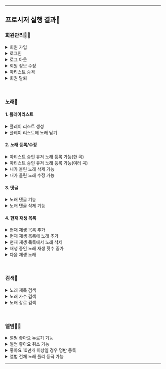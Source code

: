 


--------
## 프로시저 실행 결과🔑
### 회원관리👨‍💻

<details>
<summary>회원 가입</summary>
<div markdown="1">

<img src="https://github.com/user-attachments/assets/8ee1f70f-40b5-4833-a279-c3f5d57a4b33" width="500" height="300"/>
<img src="https://github.com/user-attachments/assets/905643dc-d81d-4723-9fc5-883275004c27" width="500" height="300"/>
<img src="https://github.com/user-attachments/assets/933f248a-ec98-44b6-80bb-6614c1918da1" width="500" height="300"/>


```sql
delimiter $$
CREATE OR REPLACE PROCEDURE makeMemberProc (
	IN inputName varchar(20),
	IN inputPassword varchar(20),
	IN inputEmail varchar(255),
	IN inputNickname varchar(50)
)
BEGIN 
	IF EXISTS(
		SELECT *
		FROM member
		WHERE email LIKE inputEmail
	) SIGNAL SQLSTATE '45000' SET MESSAGE_TEXT = '이미 가입한 이메일입니다.';
	ELSEIF EXISTS(
		SELECT *
		FROM member
		WHERE nickname = inputNickname
	) THEN SIGNAL SQLSTATE '45000' SET MESSAGE_TEXT = '이미 있는 닉네임입니다.';
	ELSE	 
		INSERT INTO Member (name, password, email, nickname) VALUES (inputName,inputPassword,inputEmail,inputNickname);
	END IF;
END $$
delimiter ;
```

</div>
</details>


<details>
<summary>로그인</summary>
<div markdown="1">

<img src="https://github.com/user-attachments/assets/1463dff4-00ef-4507-ac11-e0c9eb160afd" width="500" height="300"/>
<img src="https://github.com/user-attachments/assets/f375bbdc-7a73-4150-a2f5-995f962fdde6" width="500" height="300"/>
<img src="https://github.com/user-attachments/assets/18504fee-bdf9-488b-8f1b-dc089ef02a59" width="500" height="300"/>


```sql
delimiter $$
CREATE OR REPLACE PROCEDURE loginMemberProc(
	IN inputEmail varchar(255),
	IN inputPassword varchar(20)
)
BEGIN 
	IF NOT EXISTS(
		SELECT *
		FROM member
		WHERE email LIKE inputEmail
	) THEN SIGNAL SQLSTATE '45000' SET MESSAGE_TEXT = '가입된 적 없는 이메일입니다.';
	ELSEIF NOT EXISTS (
		SELECT *
		FROM member 
		WHERE email LIKE inputEmail AND PASSWORD LIKE inputPassword
	) THEN SIGNAL SQLSTATE '45000' SET MESSAGE_TEXT = '비밀번호가 일치하지 않습니다. ';
	ELSE 
		UPDATE Member SET isLogin = 1 WHERE email = inputEmail and password = inputPassword;
	END IF;
END $$
delimiter ;
```

</div>
</details>

<details>
<summary>로그 아웃</summary></summary>
<div markdown="1">

<img src="https://github.com/user-attachments/assets/65d91e54-7b5b-4481-809b-bdc79fc8e1f7" width="500" height="300"/>

```sql
delimiter $$
CREATE OR REPLACE PROCEDURE logoutMemberProc(
	IN inputMemberId bigint(20)
)
BEGIN 
	UPDATE Member SET isLogin = 0 WHERE member_id = inputMemberId;
END $$
delimiter ;
```

</div>
</details>

<details>
<summary>회원 정보 수정</summary>
<div markdown="1">

<img src="https://github.com/user-attachments/assets/d914a7d7-491f-46c5-9fd3-d28a5bfe9efb" width="500" height="300"/>
<img src="https://github.com/user-attachments/assets/dc25f611-d375-4543-b8c8-5f9323ed5146" width="500" height="300"/>

```sql
delimiter $$
CREATE OR REPLACE PROCEDURE modifyMemberProc(
	IN u_id BIGINT(20),
	IN inputPassword varchar(20),
	IN inputNickname varchar(50),
	IN inputEmail varchar(255)
)
BEGIN 
DECLARE cur_is_login TINYINT(4);

	SELECT isLogin INTO cur_is_login
	FROM member 
	WHERE member_id = u_id;
	
	IF cur_is_login = 1
	THEN 
		UPDATE Member SET nickname = inputNickname, password = inputPassword  where email = inputEmail;
	ELSE
		SIGNAL SQLSTATE '45000' SET MESSAGE_TEXT = '로그인 되어 있지 않습니다.';
	END IF;
END $$
delimiter ;
```

</div>
</details>


<details>
<summary>아티스트 승격</summary>
<div markdown="1">


<img src="https://github.com/user-attachments/assets/8447d3f1-5764-4455-9f3b-40cf66cf6c02" width="500" height="300"/>
<img src="https://github.com/user-attachments/assets/81c13263-1374-49f4-a16d-b56a82e20e4d" width="500" height="300"/>


```sql
delimiter $$
CREATE OR REPLACE PROCEDURE confirmArtistProc(
	IN inputMemberId bigint(20)
)
BEGIN 
DECLARE c_member_id BIGINT(20);

	SELECT member_id INTO c_member_id
	FROM member 
	WHERE member_id = inputMemberId; 
	
	IF ISNULL(c_member_id) 
	THEN
		SIGNAL SQLSTATE '45000' SET MESSAGE_TEXT = '존재하지 않는 회원입니다.';
	ELSE 	
		UPDATE Member SET role_code = 2 where member_id = inputMemberId;
	END IF;
END $$
delimiter ;
```

</div>
</details>


<details>
<summary>회원 탈퇴</summary>
<div markdown="1">

<img src="https://github.com/user-attachments/assets/cf38dce8-9752-4ab8-8e25-28a3d6b5e915" width="500" height="300"/>
<img src="https://github.com/user-attachments/assets/81c13263-1374-49f4-a16d-b56a82e20e4d" width="500" height="300"/>


```sql
delimiter $$
CREATE OR REPLACE PROCEDURE deleteMemberProc(
	IN inputMemberId bigint(20)
)
BEGIN 
DECLARE c_member_id BIGINT(20);

	SELECT member_id INTO c_member_id
	FROM member 
	WHERE member_id = inputMemberId; 
	
	IF ISNULL(c_member_id) 
	THEN
		SIGNAL SQLSTATE '45000' SET MESSAGE_TEXT = '존재하지 않는 회원입니다.';
	ELSE 	
		DELETE FROM Member WHERE member_id = inputMemberId;
	END IF;
END $$
delimiter ;
```

</div>
</details>


&nbsp;
### 노래🎤
#### 1. 플레이리스트
<details>
<summary>플레이 리스트 생성</summary>
<div markdown="1">

<img src="https://github.com/user-attachments/assets/afe79709-9c4d-4386-860b-06884eea5290" width="500" height="300"/>
<img src="https://github.com/user-attachments/assets/3c377336-7bfb-430c-807a-c526516adf9e" width="500" height="300"/>

```SQL
    DELIMITER $$
    CREATE OR REPLACE PROCEDURE make_playlist(
    	IN uid BIGINT(20), 
    	IN play_list_name VARCHAR(20),
    	IN is_shared TINYINT(1)
    )
    
    BEGIN 
    
    DECLARE p_name VARCHAR(20);
    
    	SELECT NAME INTO p_name
    	FROM playlist
    	WHERE member_id = uid AND NAME = play_list_name;
    	
    	IF p_name IS NOT NULL
    	THEN 
    		SIGNAL SQLSTATE '45000' SET MESSAGE_TEXT = '이미 있는 이름입니다.';
    	ELSE
    		SET is_shared = IFNULL(is_shared, 0);
    		INSERT INTO playlist(`name`, member_id, isPublic) 
    		VALUES(play_list_name, uid, is_shared);
    	END IF;
    END $$
    DELIMITER ;
```

</div>
</details>

<details>
<summary>플레이 리스트에 노래 담기</summary>
<div markdown="1">


<img src="https://github.com/user-attachments/assets/89631897-b17e-448d-b380-41c2c1993b04" width="500" height="300"/>
<img src="https://github.com/user-attachments/assets/f7107aee-e413-489f-8f27-0fef305120b9" width="500" height="300"/>

```SQL
    DELIMITER $$
    CREATE OR REPLACE PROCEDURE add_song_to_playlist(
    		IN uid BIGINT(20),
    		IN ply_id BIGINT(20),
    		IN song_id BIGINT (20)
    )
    BEGIN 
    	-- 만약 song_in_playlist에서 특정 플리 아이디의 해당 노래 아이디가 없을 경우-
    	IF NOT EXISTS (
    		SELECT *
    		FROM song_in_playlist AS s
    		WHERE s.playList_id = ply_id AND s.song_id = song_id
    	) 
    	THEN
    		INSERT INTO song_in_playlist(playList_id, song_id) 
    		VALUES(ply_id, song_id);
    	ELSE 
    		SIGNAL SQLSTATE '45000' SET MESSAGE_TEXT =  '이미 존재하는 곡입니다.';
    	END IF;
    END $$
    DELIMITER ;
```

</div>
</details>

#### 2. 노래 등록/수정
<details>
<summary>아티스트 승인 유저 노래 등록 가능(한 곡)</summary>
<div markdown="1">

<img src="https://github.com/user-attachments/assets/4014fbc6-0930-40ea-b7f1-cbc375216468" width="500" height="300"/>
<img src="https://github.com/user-attachments/assets/9c97f38e-1d22-438d-95ed-8ee2b00a97fa" width="500" height="300"/>


```SQL
    DELIMITER $$
    CREATE OR REPLACE PROCEDURE insert_one_song_only_artist(
    	IN uid BIGINT (20),
    	IN s_name VARCHAR (30),
    	IN s_genre VARCHAR(10),
    	IN a_name VARCHAR (50),
    	IN s_time INT -- > 노래 시간 받기
    )
    BEGIN 
    	DECLARE u_role INT;
    	DECLARE new_album_id BIGINT(20);
    	
    	SELECT role_code INTO u_role
    	FROM member
    	WHERE member_id = uid;
    	
    	IF u_role = 2 THEN
    			-- 앨범 먼저 등록-> 앨범 이름이랑 아티스트 아이디 등록
    			INSERT INTO album(NAME, member_id) VALUES(a_name, uid);
    			
    			-- 현재 세션 기반 가장 최근에 등록된 앨범의 아이디를 new_album_id에 저장
    			SET new_album_id = LAST_INSERT_ID();
    			
    			-- 노래를 해당 앨범 아이디에 저장
    			INSERT INTO song(`name`, genre, album_id, LENGTH) 
    			VALUES(s_name, s_genre, new_album_id, s_time);
    	ELSE 
    			SIGNAL SQLSTATE '45000' SET MESSAGE_TEXT =  '일반 유저는 노래를 추가할 수 없습니다.';
    	END IF;
    END $$
    DELIMITER ;
```

</div>
</details>


<details>
<summary>아티스트 승인 유저 노래 등록 가능(여러 곡)</summary>
<div markdown="1">

<img src="https://github.com/user-attachments/assets/077481c8-35a2-45e2-82f8-766567b1b864" width="500" height="300"/>


```SQL
    DELIMITER $$
    CREATE OR REPLACE PROCEDURE insert_songs_only_artist(
    	IN uid BIGINT (20),
    	IN s_name TEXT,   -- > 노래 이름 받기(,  기준으로 받기) -> (435, 3235, 34254,2353245)
    	IN s_genre VARCHAR(10),
    	IN a_name VARCHAR (50),
    	IN s_time TEXT -- > 노래 시간 받기(, 기준으로 시간 맞춰서)
    )
    BEGIN 
    	DECLARE u_role INT;
    	DECLARE song_count INT;
    	DECLARE song_title VARCHAR(30);
    	DECLARE song_time INT;
    	DECLARE new_album_id BIGINT(20);
    	
    	SELECT role_code INTO u_role
    	FROM member
    	WHERE member_id = uid;
    	
    	SET song_count = 1;
    	
    	IF u_role = 2 THEN
    	
    			-- 앨범을 먼저 등록하기
    			INSERT INTO album(NAME, member_id) VALUES(a_name, uid);
    			
    			-- 현 세션에서 가장 최근에 업데이트된 앨범의 아이디 받기
    			SELECT album_id INTO new_album_id
    			FROM album
    			WHERE NAME = a_name;
    			
    		-- , 기준으로 나눠진 텍스트로 받은 값을 나눠서 노래를 앨범에 저장
    		WHILE song_count <= LENGTH(s_name) - LENGTH(REPLACE(s_name, ',', '')) + 1
    		DO 
    			SET song_title = TRIM(SUBSTRING_INDEX(SUBSTRING_INDEX(s_name, ',', song_count), ',', -1));
    			SET song_time = CAST(TRIM(SUBSTRING_INDEX(SUBSTRING_INDEX(s_time, ',', song_count), ',', -1)) AS INT);
    			
    			INSERT INTO song(`name`, genre, album_id, LENGTH) 
    			VALUES(song_title, s_genre, new_album_id, song_time);
    			
    			SET song_count = song_count + 1;
    		END WHILE;
    	ELSE 
    			SIGNAL SQLSTATE '45000' SET MESSAGE_TEXT =  '일반 유저는 노래를 추가할 수 없습니다.';
    			-- 오류 처리 구문 
    			-- SIGNAL SQLSTATE '45000' SET MESSAGE_TEXT = '일반 유저는 노래를 추가할 수 없습니다.';
    	END IF;
    END $$
    DELIMITER ;
```

</div>
</details>


<details>
<summary>내가 올린 노래 삭제 가능</summary>
<div markdown="1">

<img src="https://github.com/user-attachments/assets/274a6292-6d2b-4965-baac-4857afc0b89d" width="500" height="300"/>
<img src="https://github.com/user-attachments/assets/9704cb59-3a43-406e-b762-6c363502ec35" width="500" height="300"/>
<img src="https://github.com/user-attachments/assets/ae4aa878-b5f4-4dc7-9bcf-d884be42947f" width="500" height="300"/>


```SQL
    DELIMITER $$
    CREATE OR REPLACE PROCEDURE my_song_del(
    	IN uid BIGINT (20),
    	IN song_name VARCHAR (30)
    )
    BEGIN 
    	DECLARE u_role INT;     
    	DECLARE song_u_id BIGINT (20);
    	
    	-- 해당 아이디의 유저가 아티스트인지 확인
    	SELECT role_code INTO u_role
    	FROM member
    	WHERE member_id = uid;	
    	
    	IF u_role = 2 THEN
    	
    		-- 해당 유저가 저장한 노래의 u_id를 확인
    		SELECT s.song_id INTO song_u_id
    		FROM song AS s 
    		JOIN album AS a ON s.album_id = a.album_id
    		WHERE a.member_id = uid AND s.name = song_name;
    		
    		
    		IF ISNULL(song_u_id) THEN 
    			SIGNAL SQLSTATE '45000' SET MESSAGE_TEXT =  '해당 노래가 존재하지 않습니다.';
    			
    		ELSE 
    			-- 노래가 존재할 경우 해당 노래를 삭제
    			DELETE FROM song
    			WHERE song_id = song_u_id;
    			
    			SIGNAL SQLSTATE '45000' SET MESSAGE_TEXT =  '노래가 제거되었습니다.';
    			
    		END IF;
    
    	ELSE 
    		SIGNAL SQLSTATE '45000' SET MESSAGE_TEXT =  '일반 유저는 노래를 삭제할 수 없습니다.';
    
    	END IF;
    END $$
    DELIMITER ;
```

</div>
</details>


<details>
<summary>내가 올린 노래 수정 가능</summary>
<div markdown="1">

<img src="https://github.com/user-attachments/assets/381910cc-ed45-4825-9e51-d7e226c7f626" width="500" height="300"/>
<img src="https://github.com/user-attachments/assets/45622e38-cc60-4e36-b1ea-3be52f487ae1" width="500" height="300"/>
<img src="https://github.com/user-attachments/assets/471173cf-d404-4a83-8fec-c650d6486cc8" width="500" height="300"/>


```SQL
    DELIMITER $$
    
    CREATE OR REPLACE PROCEDURE my_song_edit(
    	IN uid BIGINT (20),
    	IN old_song_name VARCHAR(30),
    	IN edit_song_name VARCHAR (30),
    	IN edit_song_genre VARCHAR (10),
    	IN song_time INT
    )
    BEGIN 
    	DECLARE u_role INT;
    	DECLARE song_u_id BIGINT (20);
    	
    	-- 해당 아이디의 유저가 아티스트인지 확인
    	SELECT role_code INTO u_role
    	FROM member
    	WHERE member_id = uid;	
    	
    	IF u_role = 2 THEN
    	
    		-- 유저의 노래 제목에 맞는 노래 아이디를 조회
    		SELECT song_id INTO song_u_id
    		FROM song AS s
    		JOIN album AS a ON s.album_id = a.album_id
    		WHERE a.member_id = uid AND s.name = old_song_name;
    		
    		IF ISNULL(song_u_id) THEN SIGNAL SQLSTATE '45000' SET MESSAGE_TEXT =  '해당 노래가 존재하지 않거나 수정할 수 없습니다.';			
    		ELSE 
    			UPDATE song
    			SET name = edit_song_name, genre = edit_song_genre, LENGTH = song_time
    			WHERE song_id = song_u_id;	
    		END IF;
    
    	ELSE 
    		SIGNAL SQLSTATE '45000' SET MESSAGE_TEXT =  '일반 유저는 노래를 수정할 수 없습니다.';
    
    	END IF;
    END $$
    
    DELIMITER ;
```

</div>
</details>


#### 3. 댓글

<details>
<summary>노래 댓글 기능</summary>
<div markdown="1">

<img src="https://github.com/user-attachments/assets/ce1f5014-c317-446d-8e20-79f50f66aa9d" width="500" height="300"/>


```SQL
    DELIMITER $$
    CREATE OR REPLACE PROCEDURE user_comment(
    	IN uid BIGINT (20),
    	IN s_id BIGINT (20),
    	IN c_contents VARCHAR(150)
    )
    BEGIN 
    	INSERT INTO comment(content, member_id, song_id)
       VALUES (c_contents, uid, s_id);
    END $$
    DELIMITER ;
```

</div>
</details>

<details>
<summary>노래 댓글 삭제 기능</summary>
<div markdown="1">

<img src="https://github.com/user-attachments/assets/ea4acdf3-fc76-412f-aea6-1fa459ee92c3" width="500" height="300"/>


```SQL
    DELIMITER $$
    CREATE OR REPLACE PROCEDURE user_comment_del(
    	IN uid BIGINT (20),
    	IN c_id BIGINT (20)
    )
    BEGIN 
    	DELETE FROM comment WHERE comment_id = c_id;
    END $$
    DELIMITER ;
```

</div>
</details>

#### 4. 현재 재생 목록

<details>
<summary>현재 재생 목록 추가</summary>
<div markdown="1">

<img src="https://github.com/user-attachments/assets/5b2ceb33-425e-48e5-8548-76d0513ece15" width="500" height="300"/>
<img src="https://github.com/user-attachments/assets/2e055fe6-c455-41fe-9fd4-53666fec978a" width="500" height="300"/>
<img src="https://github.com/user-attachments/assets/a2f2bb89-c860-49da-8167-7cf6bcb33993" width="500" height="300"/>


```sql
    DELIMITER $$
    CREATE OR REPLACE PROCEDURE play_song_current_ply(
    	IN uid BIGINT (20),
    	IN s_id BIGINT (20)
    )
    BEGIN
    	DECLARE now_ply_id BIGINT(20);
    	DECLARE song_length INT;
    	
    	-- 유저가 현재 재생 목록을 가지고 있지 않은 경우
    	IF NOT EXISTS(
    		SELECT *
    		FROM nowplaylist
    		WHERE member_id = uid
    		)
    	THEN 
    		-- 해당 유저의 현재 재생 목록을 새롭게 생성해줌
    		INSERT INTO nowplaylist(member_id) VALUES (uid);
    	END IF;
    	
    	-- 해당 유저가 생성한 현재 재생 목록의 아이디를 now_ply_id에 받음
    	SELECT nowPlayList_id INTO now_ply_id
    	FROM nowplaylist
    	WHERE member_id = uid;
    	
    	
    	-- 현재 재생목록에 담긴 노래가 이미 존재할 경우 삭제
    	IF EXISTS(
    		SELECT *
    		FROM song_in_nowplaylist
    		WHERE song_id = s_id AND nowplayList_id = now_ply_id	
    	) THEN
    		DELETE FROM song_in_nowplaylist WHERE song_id = s_id AND nowplayList_id = now_ply_id;
    	END IF;
    	
    	-- 재생중인 노래 삭제
    	DELETE FROM Listening_song WHERE nowplayList_id = now_ply_id;
    	
    	-- 해당 아이디의 노래의 길이를 song_length에 저장
    	SELECT length INTO song_length
    	FROM song
    	WHERE song_id = s_id;
    	
    	-- 해당 노래를 재생중인 노래 / 현재 재생목록에 담긴 노래에 저장
    	INSERT INTO song_in_nowplaylist(song_id, nowplayList_id) VALUES (s_id, now_ply_id);
    	INSERT INTO Listening_song(Listening_song_id, nowplayList_id) VALUES (s_id, now_ply_id);
    	INSERT INTO streaming_count_by_member(member_id, song_id) VALUES (uid, s_id);
    	
    	EXECUTE IMMEDIATE CONCAT('DROP EVENT IF EXISTS ', 'del_song');
    	SET @event_sql = CONCAT(
            'CREATE EVENT del_song', 
            ' ON SCHEDULE AT "', DATE_ADD(NOW(), INTERVAL song_length SECOND), '" ',
            'DO BEGIN ',
            '   DELETE FROM Listening_song WHERE Listening_song_id = ', s_id, ' AND nowPlayList_id = ', now_ply_id, '; ',
    		  '   DELETE FROM song_in_nowplaylist WHERE song_id = ', s_id, ' AND nowPlayList_id = ', now_ply_id, '; ',
            'END'
        );
    	PREPARE stmt FROM @event_sql;
       EXECUTE stmt;
       DEALLOCATE PREPARE stmt;	
    	
    END $$
    DELIMITER ;
```

</div>
</details>


<details>
<summary>현재 재생 목록에 노래 추가</summary>
<div markdown="1">

<img src="https://github.com/user-attachments/assets/accfd6b3-8593-4a48-8b3b-acfc9a31fca5" width="500" height="300"/>

```sql
    DELIMITER $$
    CREATE OR REPLACE PROCEDURE add_cur_song_ply(
    	IN uid BIGINT (20),
    	IN s_id BIGINT (20)
    )
    BEGIN
    	DECLARE now_ply_id BIGINT(20);
    	DECLARE song_length INT;
    	
    	-- 유저가 현재 재생 목록을 가지고 있지 않은 경우
    	IF NOT EXISTS(
    		SELECT *
    		FROM nowplaylist
    		WHERE member_id = uid
    		)
    	THEN 
    		-- 해당 유저의 현재 재생 목록을 새롭게 생성해줌
    		INSERT INTO nowplaylist(member_id) VALUES (uid);
    	END IF;
    	
    	-- 해당 유저가 생성한 현재 재생 목록의 아이디를 now_ply_id에 받음
    	SELECT nowPlayList_id INTO now_ply_id
    	FROM nowplaylist
    	WHERE member_id = uid;
    	
    	-- 현재 재생 목록에 해당 노래가 없는 경우 노래를 추가
    	IF NOT EXISTS(
    		SELECT *
    		FROM song_in_nowplaylist
    		WHERE song_id = s_id AND nowplayList_id = now_ply_id	
    	) THEN
    		INSERT INTO song_in_nowplaylist(song_id, nowplayList_id) VALUES (s_id, now_ply_id);
    	ELSE
    		SIGNAL SQLSTATE '45000' SET MESSAGE_TEXT = '이미 현재 재생 목록에 존재하는 노래입니다.';
    	END IF;
    	
    END $$
    DELIMITER ;
```

</div>
</details>


<details>
<summary>현재 재생 목록에서 노래 삭제</summary>
<div markdown="1">

<img src="https://github.com/user-attachments/assets/105730ee-cb88-4baa-95c0-eb3cff03b1b1" width="500" height="300"/>
<img src="https://github.com/user-attachments/assets/5739c839-6bf2-4add-b7a7-ebc3058d156b" width="500" height="300"/>


```sql
    DELIMITER $$
    CREATE OR REPLACE PROCEDURE del_cur_song_ply(
    	IN uid BIGINT (20),
    	IN s_id BIGINT (20)
    )
    BEGIN
    	DECLARE now_ply_id BIGINT(20);
    	DECLARE song_length INT;
    	
    	SELECT nowPlayList_id INTO now_ply_id
    	FROM nowplaylist
    	WHERE member_id = uid;
    	
    	-- 유저가 현재 재생 목록을 가지고 있지 않은 경우
    	IF ISNULL(now_ply_id)THEN 
    		SIGNAL SQLSTATE '45000' SET MESSAGE_TEXT = '현재 재생 목록이 존재하지 않습니다.';
    	ELSE 
    		-- 만약 현재 재생 목록에 해당 노래가 존재하지 않는 경우
    		IF NOT EXISTS(
    			SELECT *
    			FROM song_in_nowplaylist
    			WHERE nowPlayList_id = now_ply_id AND song_id = s_id
    		) THEN SIGNAL SQLSTATE '45000' SET MESSAGE_TEXT = '현재 재생 목록에 해당 노래가 존재하지 않습니다.';
    		ELSE 
    		  DELETE FROM song_in_nowplaylist WHERE song_id = s_id AND nowPlayList_id = now_ply_id;
    		END IF;
    	END IF;
    
    END $$
    DELIMITER ;
```

</div>
</details>



<details>
<summary>재생 중인 노래 재생 횟수 증가</summary>
<div markdown="1">

<img src="https://github.com/user-attachments/assets/25cebac9-4fde-499b-ada4-f2fb232a36bf" width="500" height="300"/>


```sql
    DELIMITER $$
    CREATE OR REPLACE TRIGGER song_streaming_cnt_increase
    AFTER INSERT ON Listening_song
    FOR EACH ROW
    BEGIN 
    	UPDATE song
    	SET Streaming_cnt = Streaming_cnt + 1
    	WHERE song_id = NEW.Listening_song_id;
    	
    END $$
    DELIMITER ;
```

</div>
</details>

<details>
<summary>다음 재생 노래</summary>
<div markdown="1">

<img src="https://github.com/user-attachments/assets/adfd4595-2982-4c98-883e-b43ebff929fe" width="500" height="300"/>



```sql
    DELIMITER $$
    CREATE OR REPLACE PROCEDURE next_cur_song(
    	IN u_id BIGINT(20),
    	IN s_id BIGINT(20)
    )
    BEGIN
    DECLARE n_ply_id BIGINT(20);
    DECLARE c_reg_date DATETIME;
    
    	-- 입력으로 받은 회원 아이디로 현재 재생목록 아이디를 조회, n_ply_id에 저장
    	SELECT nowPlayList_id INTO n_ply_id
    	FROM nowplaylist
    	WHERE member_id = u_id; 
    	
    	-- 조회한 플레이 리스트 아이디 및 노래 아이디로 reg_date 조회
    	SELECT reg_date INTO c_reg_date
    	FROM Song_in_nowplaylist
    	WHERE nowPlayList_id = n_ply_id AND song_id = s_id;
    	
    	-- 날짜 순서대로 정렬되어 있는 노래들 중 제일 먼저 등록한 노래가 먼저 나오도록 
    	SELECT song_id
    	FROM Song_in_nowplaylist
    	WHERE nowPlayList_id = n_ply_id AND reg_date < c_reg_date
    	ORDER BY reg_date
    	LIMIT 1;
    	
    END $$
    DELIMITER ;
```

</div>
</details>


&nbsp;
### 검색🔎
<details>
<summary>노래 제목 검색</summary>
<div markdown="1">



```SQL
    DELIMITER $$
    CREATE OR REPLACE PROCEDURE search_song_title(
    	IN song_title VARCHAR(30)
    )
    BEGIN
    	SELECT s.NAME AS `노래 제목`,
    			s.genre AS `장르`,
    			s.Streaming_cnt AS `재생횟수`,
    			a.`name` AS `앨범명`,
    			m.`name` AS `가수명`
    	FROM song AS s
    	JOIN album AS a ON s.album_id = a.album_id
    	JOIN member AS m ON a.member_id = m.member_id
    	WHERE s.name LIKE CONCAT('%',song_title, '%')
    	ORDER BY s.Streaming_cnt DESC;	
    END$$
    DELIMITER ;
```

</div>
</details>

<details>
<summary>노래 가수 검색</summary>
<div markdown="1">

```SQL
    DELIMITER $$
    CREATE OR REPLACE PROCEDURE search_singer_name(
    	IN singer_name VARCHAR(20)
    )
    BEGIN
    
    	SELECT s.NAME AS `노래 제목`,
    			s.genre AS `장르`,
    			s.Streaming_cnt AS `재생횟수`,
    			a.`name` AS `앨범명`,
    			m.`nickname` AS '가수명'
    	FROM song AS s
    	JOIN album AS a ON s.album_id = a.album_id
    	JOIN member AS m ON a.member_id = m.member_id
    	WHERE m.nickname = singer_name
    	ORDER BY s.Streaming_cnt DESC;	
    END$$
    DELIMITER ;
```

</div>
</details>

<details>
<summary>노래 장르 검색</summary>
<div markdown="1">

```SQL
    DELIMITER $$
    CREATE OR REPLACE PROCEDURE search_genre(
    	IN genre_name VARCHAR(10)
    )
    BEGIN
    	SELECT s.NAME AS `노래 제목`,
    			s.genre AS `장르`,
    			s.Streaming_cnt AS `재생횟수`,
    			a.`name` AS `앨범명`,
    			m.`name` AS '가수명'
    	FROM song AS s
    	JOIN album AS a ON s.album_id = a.album_id
    	JOIN member AS m ON a.member_id = m.member_id
    	WHERE s.genre LIKE genre_name
    	ORDER BY s.Streaming_cnt DESC;	
    
    END$$
    DELIMITER ;
```

</div>
</details>

&nbsp;
### 앨범🧑‍🎤

<details>
<summary>앨범 좋아요 누르기 기능</summary>
<div markdown="1">



```SQL
    DELIMITER $$
    CREATE OR REPLACE PROCEDURE member_add_album_like(
    	IN uid BIGINT (20),
    	IN a_id BIGINT (20)
    )
    BEGIN 
    	IF NOT EXISTS (
    		SELECT *
    		FROM like_cnt
    		WHERE member_id = uid AND album_id = a_id
    	) 
    	THEN
    		INSERT INTO like_cnt(member_id, album_id) VALUES (uid, a_id);
    	ELSE
    		SIGNAL SQLSTATE '45000' SET MESSAGE_TEXT =  '이미 좋아요를 누른 곡입니다.';
    	END IF;
    END $$
    DELIMITER ;
```

</div>
</details>

<details>
<summary>앨범 좋아요 취소 기능</summary>
<div markdown="1">

```SQL
    DELIMITER $$
    CREATE OR REPLACE PROCEDURE member_minus_album_like(
    	IN uid BIGINT (20),
    	IN a_id BIGINT (20)
    )
    BEGIN 
    	IF EXISTS (
    		SELECT *
    		FROM like_cnt
    		WHERE member_id = uid AND album_id = a_id
    	) 
    	THEN
    		DELETE FROM like_cnt WHERE member_id = uid;
    	ELSE
    		SIGNAL SQLSTATE '45000' SET MESSAGE_TEXT =  '좋아요를 누른 적 없습니다.';
    	END IF;
    END $$
    DELIMITER ;
```

</div>
</details>

<details>
<summary>좋아요 10만개 이상일 경우 명반 등록</summary>
<div markdown="1">

```SQL
    DELIMITER $$
    CREATE EVENT IF NOT EXISTS enroll_masterpiece
    ON SCHEDULE EVERY 1 YEAR STARTS '2024-12-31 10:00:00' DO 
    BEGIN
    	UPDATE album
    	SET FIELD = 1
    	WHERE album_id IN (
    			SELECT album_id
    			FROM like_cnt
    			GROUP BY album_id
    			HAVING COUNT(*) >= 100000);
    	UPDATE album
    	SET FIELD = 0
    	WHERE album_id IN (
    			SELECT album_id
    			FROM like_cnt
    			GROUP BY album_id
    			HAVING COUNT(*) < 100000);
    END $$
    DELIMITER ;
```

</div>
</details>


<details>
<summary>앨범 전체 노래 플리 등극 가능</summary>
<div markdown="1">

```SQL
    DELIMITER $$
    CREATE OR REPLACE PROCEDURE album_in_ply(
    	IN a_id BIGINT(20),
    	IN p_id BIGINT(20)
    )
    BEGIN
    	INSERT INTO song_in_playlist(playList_id, song_id)
    	SELECT p_id, song_id
    	FROM song
    	WHERE album_id = a_id;
    	
    END $$
    DELIMITER ;
```

</div>
</details>


--------------

